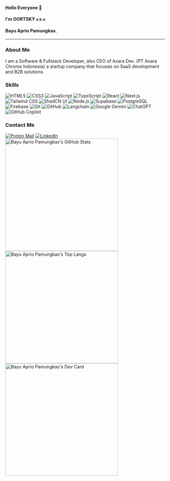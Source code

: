 <h4 id="title">Hello Everyone 👋</h4>
<div id="jumbotron">
<h4 id="username">I'm OORTSKY <small id="aka">a.k.a</small></h4>
<h4 id="name">Bayu Aprio Pamungkas.</h4>
<hr/>
</div>

<h3 id="subtitle">About Me</h3>

<p>I am a Software & Fullstack Developer, also CEO of Axara Dev. (PT Axara Chrome Indonesia) a startup company that focuses on SaaS development and B2B solutions.</p>

<h3 id="subtitle">Skills</h3>

<div id="badge-container" width="356">
<img src="https://img.shields.io/badge/HTML5-E34F26?style=for-the-badge&logo=html5&logoColor=white" alt="HTML5">
<img src="https://img.shields.io/badge/CSS3-1572B6?style=for-the-badge&logo=css3&logoColor=white" alt="CSS3">
<img src="https://img.shields.io/badge/JavaScript-F7DF1E?style=for-the-badge&logo=javascript&logoColor=black" alt="JavaScript">
<img src="https://img.shields.io/badge/TypeScript-3178C6?style=for-the-badge&logo=typescript&logoColor=white" alt="TypeScript">
<img src="https://img.shields.io/badge/React-61DAFB?style=for-the-badge&logo=react&logoColor=black" alt="React">
<img src="https://img.shields.io/badge/Next.js-000000?style=for-the-badge&logo=next.js&logoColor=white" alt="Next.js">
<img src="https://img.shields.io/badge/Tailwind_CSS-06B6D4?style=for-the-badge&logo=tailwindcss&logoColor=white" alt="Tailwind CSS">
<img src="https://img.shields.io/badge/ShadCN/UI-000000?style=for-the-badge&logo=shadcnui&logoColor=white" alt="ShadCN UI">
<img src="https://img.shields.io/badge/Node.js-339933?style=for-the-badge&logo=node.js&logoColor=white" alt="Node.js">
<img src="https://img.shields.io/badge/Supabase-3ECF8E?style=for-the-badge&logo=supabase&logoColor=white" alt="Supabase">
<img src="https://img.shields.io/badge/PostgreSQL-4169E1?style=for-the-badge&logo=postgresql&logoColor=white" alt="PostgreSQL">
<img src="https://img.shields.io/badge/Firebase-FFCA28?style=for-the-badge&logo=firebase&logoColor=black" alt="Firebase">
<img src="https://img.shields.io/badge/Git-F05032?style=for-the-badge&logo=git&logoColor=white" alt="Git">
<img src="https://img.shields.io/badge/GitHub-181717?style=for-the-badge&logo=github&logoColor=white" alt="GitHub">
<img src="https://img.shields.io/badge/langchain-1C3C3C?style=for-the-badge&logo=langchain&logoColor=white" alt="Langchain">
<img src="https://img.shields.io/badge/google_gemini-8E75B2?style=for-the-badge&logo=googlegemini&logoColor=white" alt="Google Gemini">
<img src="https://img.shields.io/badge/chatgpt-74aa9c?style=for-the-badge&logo=openai&logoColor=white" alt="ChatGPT">
<img src="https://img.shields.io/badge/github_copilot-000000?style=for-the-badge&logo=githubcopilot&logoColor=white" alt="GitHub Copilot">
</div>

<h3 id="subtitle">Contact Me</h3>

<div id="badge-container" width="356">
<a href="mailto:oortsky@proton.me" target="_blank"><img src="https://img.shields.io/badge/proton_mail-6D4AFF?style=for-the-badge&logo=protonmail&logoColor=white" alt="Proton Mail"></a>
<a href="https://www.linkedin.com/in/bayuaprio" target="_blank">
<img src="https://img.shields.io/badge/LinkedIn-0A66C2?style=for-the-badge&logo=linkedin&logoColor=white" alt="LinkedIn">
</a>
</div>

<div id="badge-container" width="356">
<img src="https://github-readme-stats.vercel.app/api?username=oortsky&show_icons=true&theme=default" width="356" alt="Bayu Aprio Pamungkas's GitHub Stats">
<img src="https://github-readme-stats.vercel.app/api/top-langs/?username=oortsky&layout=compact&theme=default" width="356" alt="Bayu Aprio Pamungkas's Top Langs">
<a href="https://app.daily.dev/oortsky"><img src="https://api.daily.dev/devcards/v2/G9g4d2PlfSxvNAoMJXT9M.png?type=default&r=3b8" width="356" alt="Bayu Aprio Pamungkas's Dev Card"></a>
</div>

<link rel="stylesheet" href="css/style.css" type="text/css" media="all" />

<link href="https://fonts.googleapis.com/css2?family=Poppins:wght@400;600;700&display=swap" rel="stylesheet">

<!---
oortsky/oortsky is a ✨ special ✨ repository because its `README.md` (this file) appears on your GitHub profile.
You can click the Preview link to take a look at your changes.
--->

